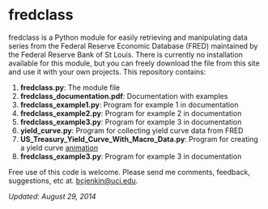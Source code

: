 fredclass
=========

fredclass is a Python module for easily retrieving and manipulating data series from the Federal Reserve Economic Database (FRED) maintained by the Federal Reserve Bank of St Louis. There is currently no installation available for this module, but you can freely download the file from this site and use it with your own projects. This repository contains:

  1. **fredclass.py**: The module file
  2. **fredclass_documentation.pdf**: Documentation with examples
  3. **fredclass_example1.py**: Program for example 1 in documentation
  4. **fredclass_example2.py**: Program for example 2 in documentation
  5. **fredclass_example3.py**: Program for example 3 in documentation
  6. **yield_curve.py**: Program for collecting yield curve data from FRED
  7. **US_Treasury_Yield_Curve_With_Macro_Data.py**: Program for creating a yield curve [animation](http://youtu.be/34bIQGrndao)
  7. **fredclass_example3.py**: Program for example 3 in documentation
  
Free use of this code is welcome. Please send me comments, feedback, suggestions, etc at. [bcjenkin@uci.edu](mailto:bcjenkin@uci.edu).

_Updated: August 29, 2014_
